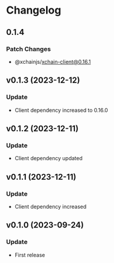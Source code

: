 # Changelog

## 0.1.4

### Patch Changes

- @xchainjs/xchain-client@0.16.1

## v0.1.3 (2023-12-12)

### Update

- Client dependency increased to 0.16.0

## v0.1.2 (2023-12-11)

### Update

- Client dependency updated

## v0.1.1 (2023-12-11)

### Update

- Client dependency increased

## v0.1.0 (2023-09-24)

### Update

- First release
